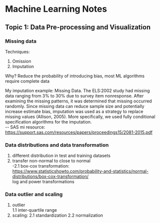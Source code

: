# Machine Learning Notes
## Topic 1: Data Pre-processing and Visualization
### Missing data
Techniques: 
1. Omission
2. Imputation

Why? Reduce the probability of introducing bias, most ML algorithms require complete data

My imputation example:
Missing Data. The ELS:2002 study had missing data ranging from 3% to 30% due to survey item nonresponse. After examining the missing patterns, it was determined that missing occurred randomly. Since missing data can reduce sample size and potentially increase estimate bias, imputation was used as a strategy to replace missing values (Allison, 2005). More specifically, we used fully conditional specification algorithms for the imputation. <br/>
-- SAS mi resource: https://support.sas.com/resources/papers/proceedings15/2081-2015.pdf

### Data distributions and data transformation
1. different distribution in test and training datasets
2. transfer non-normal to close to normal  <br/>
  -2.1 box-cox transformation: https://www.statisticshowto.com/probability-and-statistics/normal-distributions/box-cox-transformation/  <br/>
       log and power transformations
       
### Data outlier and scaling
1. outlier <br/>
  1.1 inter-quartile range
2. scaling:
  2.1 standardization
  2.2 normalization
